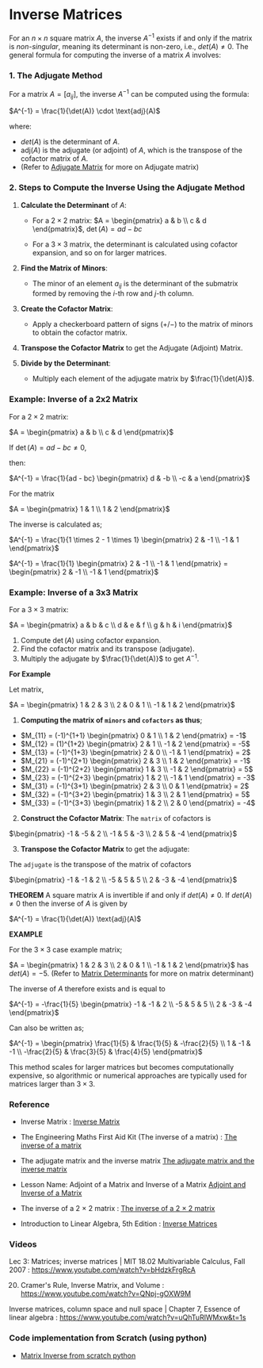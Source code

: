 # Inverse Matrices

For an $n \times n$ square matrix $A$, the inverse $A^{-1}$ exists if and only if the matrix is *non-singular*, 
meaning its determinant is non-zero, i.e., $`det(A) \neq 0`$. The general formula for computing the inverse of a matrix $A$ involves:

### 1. **The Adjugate Method**

For a matrix $A = [a_{ij}]$, the inverse $A^{-1}$ can be computed using the formula:

$`A^{-1} = \frac{1}{\det(A)} \cdot \text{adj}(A)`$

where:
- $`det(A)`$ is the determinant of $A$.
- $`\text{adj}(A)`$ is the adjugate (or adjoint) of $A$, which is the transpose of the cofactor matrix of $A$.
- (Refer to [Adjugate Matrix](adjugate_matrix.md) for more on Adjugate matrix)

### 2. **Steps to Compute the Inverse Using the Adjugate Method**

1. **Calculate the Determinant** of $A$:
   - For a $2 \times 2$ matrix:
     $`A = \begin{pmatrix} a & b \\ c & d \end{pmatrix}`$,  $`\det(A) = ad - bc`$
   
   - For a $`3 \times 3`$ matrix, the determinant is calculated using cofactor expansion, and so on for larger matrices.

2. **Find the Matrix of Minors**:
   - The minor of an element $`a_{ij}`$ is the determinant of the submatrix formed by removing the $`i`$-th row and $`j`$-th column.

3. **Create the Cofactor Matrix**:
   - Apply a checkerboard pattern of signs $`(+/-)`$ to the matrix of minors to obtain the cofactor matrix.

4. **Transpose the Cofactor Matrix** to get the Adjugate (Adjoint) Matrix.

5. **Divide by the Determinant**:
   - Multiply each element of the adjugate matrix by $`\frac{1}{\det(A)}`$.

### Example: Inverse of a 2x2 Matrix
For a $2 \times 2$ matrix: 

$`A = \begin{pmatrix} a & b \\ c & d \end{pmatrix}`$

If $`\det(A) = ad - bc \neq 0`$, 

then: 

$`A^{-1} = \frac{1}{ad - bc} \begin{pmatrix} d & -b \\ -c & a \end{pmatrix}`$

For the matrix 

$`A = \begin{pmatrix} 1 & 1 \\ 1 & 2 \end{pmatrix}`$

The inverse is calculated as; 

$`A^{-1} = \frac{1}{1 \times 2 - 1 \times 1} \begin{pmatrix} 2 & -1 \\ -1 & 1 \end{pmatrix}`$

$`A^{-1} = \frac{1}{1} \begin{pmatrix} 2 & -1 \\ -1 & 1 \end{pmatrix}  = \begin{pmatrix} 2 & -1 \\ -1 & 1 \end{pmatrix}`$



### Example: Inverse of a 3x3 Matrix
For a $`3 \times 3`$ matrix: 

$`A = \begin{pmatrix} a & b & c \\ d & e & f \\ g & h & i \end{pmatrix}`$

1. Compute $`\det(A)`$ using cofactor expansion.
2. Find the cofactor matrix and its transpose (adjugate).
3. Multiply the adjugate by $`\frac{1}{\det(A)}`$ to get $`A^{-1}`$.



**For Example** 

Let matrix,  

$`A = \begin{pmatrix} 1 & 2 & 3 \\ 2 & 0 & 1 \\ -1 & 1 & 2 \end{pmatrix}`$

1. **Computing the matrix of `minors` and `cofactors` as thus**;

- $`M_{11} = (-1)^{1+1} \begin{pmatrix} 0 & 1 \\ 1 & 2 \end{pmatrix} = -1`$
- $`M_{12} = (1)^{1+2} \begin{pmatrix} 2 & 1 \\ -1 & 2 \end{pmatrix} = -5`$
- $`M_{13} = (-1)^{1+3} \begin{pmatrix} 2 & 0 \\ -1 & 1 \end{pmatrix} = 2`$
- $`M_{21} = (-1)^{2+1} \begin{pmatrix} 2 & 3 \\ 1 & 2 \end{pmatrix} = -1`$
- $`M_{22} = (-1)^{2+2} \begin{pmatrix} 1 & 3 \\ -1 & 2 \end{pmatrix} = 5`$
- $`M_{23} = (-1)^{2+3} \begin{pmatrix} 1 & 2 \\ -1 & 1 \end{pmatrix} = -3`$
- $`M_{31} = (-1)^{3+1} \begin{pmatrix} 2 & 3 \\ 0 & 1 \end{pmatrix} = 2`$
- $`M_{32} = (-1)^{3+2} \begin{pmatrix} 1 & 3 \\ 2 & 1 \end{pmatrix} = 5`$
- $`M_{33} = (-1)^{3+3} \begin{pmatrix} 1 & 2 \\ 2 & 0 \end{pmatrix} = -4`$


2. **Construct the Cofactor Matrix**:
The `matrix` of cofactors is  

$`\begin{pmatrix} -1 & -5 & 2 \\ -1 & 5 & -3 \\ 2 & 5 & -4 \end{pmatrix}`$

3. **Transpose the Cofactor Matrix** to get the adjugate:

The `adjugate` is the transpose of the matrix of cofactors

$`\begin{pmatrix} -1 & -1 & 2 \\ -5 & 5 & 5 \\ 2 & -3 & -4 \end{pmatrix}`$


**THEOREM** A square matrix $A$ is invertible if and only if $`det(A) \neq 0`$. If $`det(A) \neq 0`$ then the inverse of $A$ is given by

$`A^{-1} = \frac{1}{\det(A)} \text{adj}(A)`$

**EXAMPLE**

For the $`3 \times 3`$ case example matrix; 

$`A = \begin{pmatrix} 1 & 2 & 3 \\ 2 & 0 & 1 \\ -1 & 1 & 2 \end{pmatrix}`$ has $`det(A) = -5`$. (Refer to [Matrix Determinants](matrix_determinants.md) for more on matrix determinant)

The inverse of $A$ therefore exists and is equal to 

$`A^{-1} = -\frac{1}{5} \begin{pmatrix} -1 & -1 & 2 \\ -5 & 5 & 5 \\ 2 & -3 & -4 \end{pmatrix}`$

Can also be written as; 

$`A^{-1} =  \begin{pmatrix} \frac{1}{5} & \frac{1}{5} & -\frac{2}{5} \\ 1 & -1 & -1 \\ -\frac{2}{5} & \frac{3}{5} & \frac{4}{5} \end{pmatrix}`$


This method scales for larger matrices but becomes computationally expensive, so algorithmic or numerical approaches are typically used for matrices larger than $`3 \times 3`$.



### Reference

- Inverse Matrix : [Inverse Matrix](http://www.thphys.nuim.ie/Notes/EE112/09_Inverse_Matrix.pdf)

- The Engineering Maths First Aid Kit (The inverse of a matrix) : [The inverse of a matrix](https://lcn.people.uic.edu/classes/che205s17/docs/che205s17_reading_05a.pdf)

- The adjugate matrix and the inverse matrix [The adjugate matrix and the inverse matrix](https://www.macs.hw.ac.uk/~markl/teaching/Inverses.pdf)

- Lesson Name: Adjoint of a Matrix and Inverse of a Matrix [Adjoint and Inverse of a Matrix](https://cdn1.byjus.com/wp-content/uploads/2019/04/Adjoint-and-Inverse-of-a-Matrix.pdf)

- The inverse of a 2 × 2 matrix : [The inverse of a 2 × 2 matrix](https://www.mathcentre.ac.uk/resources/uploaded/sigma-matrices7-2009-1.pdf)

- Introduction to Linear Algebra, 5th Edition : [Inverse Matrices](https://math.mit.edu/~gs/linearalgebra/ila5/linearalgebra5_2-5.pdf)


### Videos

Lec 3: Matrices; inverse matrices | MIT 18.02 Multivariable Calculus, Fall 2007 : https://www.youtube.com/watch?v=bHdzkFrgRcA

20. Cramer's Rule, Inverse Matrix, and Volume : https://www.youtube.com/watch?v=QNpj-gOXW9M

Inverse matrices, column space and null space | Chapter 7, Essence of linear algebra : https://www.youtube.com/watch?v=uQhTuRlWMxw&t=1s

### Code implementation from Scratch (using python)

- [Matrix Inverse from scratch python](../code_implementation/matrix_inverse.py)
